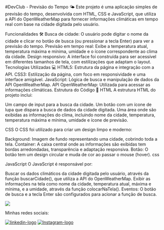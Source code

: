 #DevClub - Previsão do Tempo 🌤️
Este projeto é uma aplicação simples de previsão do tempo, desenvolvida com HTML, CSS e JavaScript, que utiliza a API do OpenWeatherMap para fornecer informações climáticas em tempo real com base na cidade digitada pelo usuário.

Funcionalidades 🛠️
Busca de cidade: O usuário pode digitar o nome da cidade e clicar no botão de busca (ou pressionar a tecla Enter) para ver a previsão do tempo.
Previsão em tempo real: Exibe a temperatura atual, temperatura máxima e mínima, umidade e o ícone correspondente ao clima da cidade.
Design responsivo: A interface foi construída para ser acessível em diferentes tamanhos de tela, com estilizações que adaptam o layout.
Tecnologias Utilizadas 💻
HTML5: Estrutura da página e integração com a API.
CSS3: Estilização da página, com foco em responsividade e uma interface amigável.
JavaScript: Lógica de busca e manipulação de dados da API OpenWeatherMap.
API OpenWeatherMap: Utilizada para acessar as informações climáticas.
Estrutura do Código 📝
HTML
A estrutura HTML do projeto inclui:

Um campo de input para a busca da cidade.
Um botão com um ícone de lupa que dispara a busca de dados da cidade digitada.
Uma área onde são exibidas as informações do clima, incluindo nome da cidade, temperatura, temperatura máxima e mínima, umidade e ícone de previsão.

CSS
O CSS foi utilizado para criar um design limpo e moderno:

Background: Imagem de fundo representando uma cidade, cobrindo toda a tela.
Container: A caixa central onde as informações são exibidas tem bordas arredondadas, transparência e adaptação responsiva.
Botão: O botão tem um design circular e muda de cor ao passar o mouse (hover).
css

JavaScript
O JavaScript é responsável por:

Buscar os dados climáticos da cidade digitada pelo usuário, através da função buscarCidade(), que utiliza a API do OpenWeatherMap.
Exibir as informações na tela como nome da cidade, temperatura atual, máxima e mínima, e a umidade, através da função colocarNaTela().
Eventos: O botão de busca e a tecla Enter são configurados para acionar a função de busca.

<img src="img/mobile.jpeg">
<p>Minhas redes sociais:</p>
<a href="https://www.linkedin.com/in/murilo-tavares-7b3bbb304/"> <img src="https://img.shields.io/badge/LinkedIn-0077B5?style=for-the-badge&logo=linkedin&logoColor=white" alt="linkedin-logo"></a>
<a href="https://www.instagram.com/murilo__tt/"> <img src="https://img.shields.io/badge/Instagram-E4405F?style=for-the-badge&logo=instagram&logoColor=white" alt="Instagram-logo"></a>
